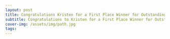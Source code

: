 ```yaml
---
layout: post
title: Congratulations Kristen for a First Place Winner for Outstanding Basic Science Oral Presentation
subtitle: Congratulations to Kristen for a First Place Winner for Outstanding Basic Science Oral Presentation at 44th Eastern-Atlantic Student Research Forum!
cover-img: /assets/img/path.jpg
tags: 
---
```

